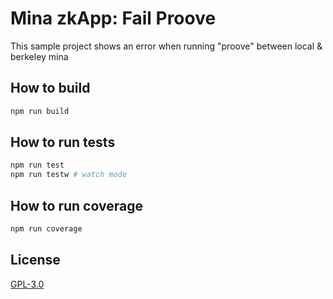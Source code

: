 # Mina zkApp: Fail Proove

This sample project shows an error when running "proove" between local & berkeley mina

## How to build

```sh
npm run build
```

## How to run tests

```sh
npm run test
npm run testw # watch mode
```

## How to run coverage

```sh
npm run coverage
```

## License

[GPL-3.0](LICENSE)
